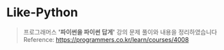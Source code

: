 # Like-Python

> 프로그래머스 **'파이썬을 파이썬 답게'** 강의 문제 풀이와 내용을 정리하였습니다  
> Reference: https://programmers.co.kr/learn/courses/4008
